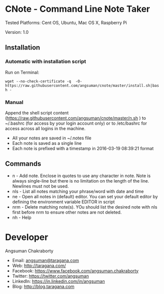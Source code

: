 # CNote - Command Line Note Taker
Tested Platforms: Cent OS, Ubuntu, Mac OS X, Raspberry Pi

Version: 1.0

## Installation
### Automatic with installation script
Run on Terminal:

`wget --no-check-certificate -q  -O- https://raw.githubusercontent.com/angsuman/cnote/master/install.sh|bash -`

### Manual
Append the shell script content (https://raw.githubusercontent.com/angsuman/cnote/master/n.sh ) to ~/.bashrc (for access by your login account only) or to /etc/bashrc for access across all logins in the machine.

- All your notes are saved in ~/.notes file
- Each note is saved as a single line
- Each note is prefixed with a timestamp in 2016-03-19 08:39:21 format

## Commands
- n - Add note. Enclose in quotes to use any character in note. Note is always single-line but there is no limitation on the length of the line. Newlines must not be used.
- nls - List all notes matching your phrase/word with date and time
- ne - Open all notes in (default) editor. You can set your default editor by defining the environment variable EDITOR in script
- nrm - Delete matching note(s). YOu should list the desired note with nls first before nrm to ensure other notes are not deleted.
- nh - Help

# Developer
Angsuman Chakraborty
- Email: angsuman@taragana.com
- Web:      http://taragana.com/
- Facebook: https://www.facebook.com/angsuman.chakraborty
- Twitter:  https://twitter.com/angsuman
- LinkedIn: https://in.linkedin.com/in/angsuman
- Blog:     http://blog.taragana.com
